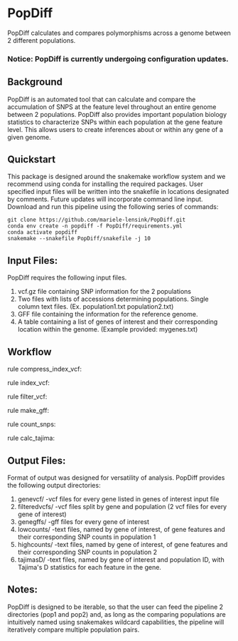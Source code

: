 # PopDiff
PopDiff calculates and compares polymorphisms across a genome between 2 different populations.  

### Notice: PopDiff is currently undergoing configuration updates.

## Background
PopDiff is an automated tool that can calculate and compare the accumulation of SNPS at the feature level throughout an entire genome between 2 populations. PopDiff also provides important population biology statistics to characterize SNPs within each population at the gene feature level. This allows users to create inferences about or within any gene of a given genome. 

## Quickstart
This package is designed around the snakemake workflow system and we recommend using conda
for installing the required packages. User specified input files will be written into the snakefile in locations designated by comments. Future updates will incorporate command line input. Download and run this pipeline using the following series of commands:

```
git clone https://github.com/mariele-lensink/PopDiff.git
conda env create -n popdiff -f PopDiff/requirements.yml
conda activate popdiff
snakemake --snakefile PopDiff/snakefile -j 10
```

## Input Files:
PopDiff requires the following input files.
1. vcf.gz file containing SNP information for the 2 populations
2. Two files with lists of accessions determining populations. Single column text files. (Ex. population1.txt population2.txt)
3. GFF file containing the information for the reference genome.
4. A table containing a list of genes of interest and their corresponding location within the genome. (Example provided: mygenes.txt)

## Workflow
rule compress_index_vcf:

rule index_vcf:


rule filter_vcf:

rule make_gff:

rule count_snps:

rule calc_tajima:

## Output Files:
Format of output was designed for versatility of analysis. PopDiff provides the following output directories:
1. genevcf/           -vcf files for every gene listed in genes of interest input file
2. filteredvcfs/      -vcf files split by gene and population (2 vcf files for every gene of interest)
3. genegffs/          -gff files for every gene of interest
4. lowcounts/         -text files, named by gene of interest, of gene features and their corresponding SNP counts in population 1
5. highcounts/        -text files, named by gene of interest, of gene features and their corresponding SNP counts in population 2
6. tajimasD/          -text files, named by gene of interest and population ID, with Tajima's D statistics for each feature in the gene.

## Notes: 
PopDiff is designed to be iterable, so that the user can feed the pipeline 2 directories (pop1 and pop2) and, as long as the comparing populations are intuitively named using snakemakes wildcard capabilities, the pipeline will iteratively compare multiple population pairs. 
